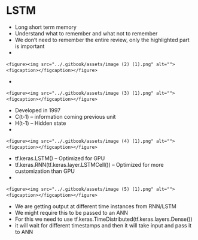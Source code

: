 # LSTM

* Long short term memory
* Understand what to remember and what not to remember
* We don’t need to remember the entire review, only the highlighted part is important
*

    <figure><img src="../.gitbook/assets/image (2) (1).png" alt=""><figcaption></figcaption></figure>
*

    <figure><img src="../.gitbook/assets/image (3) (1).png" alt=""><figcaption></figcaption></figure>
* Developed in 1997
* C(t-1) – information coming previous unit
* H(t-1) – Hidden state
*

    <figure><img src="../.gitbook/assets/image (4) (1).png" alt=""><figcaption></figcaption></figure>
* tf.keras.LSTM() – Optimized for GPU
* tf.keras.RNN(tf.keras.layer.LSTMCell()) – Optimized for more customization than GPU
*

    <figure><img src="../.gitbook/assets/image (5) (1).png" alt=""><figcaption></figcaption></figure>
* We are getting output at different time instances from RNN/LSTM
* We might require this to be passed to an ANN
* For this we need to use tf.keras.TimeDistributed(tf.keras.layers.Dense())
* it will wait for different timestamps and then it will take input and pass it to ANN

